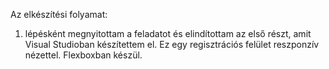 Az elkészítési folyamat:
1. lépésként megnyitottam a feladatot és elindítottam az első részt, amit Visual Studioban készítettem el.
Ez egy regisztrációs felület reszponzív nézettel. Flexboxban készül.

